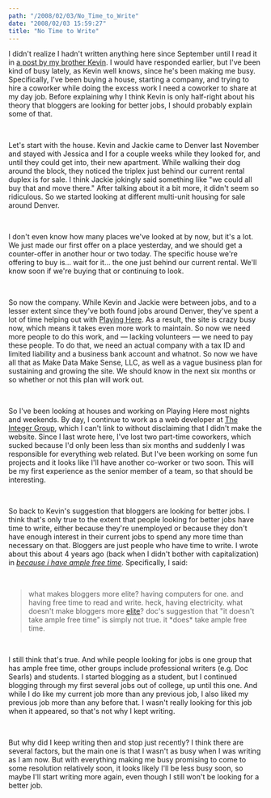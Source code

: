 ```yaml
---
path: "/2008/02/03/No_Time_to_Write" 
date: "2008/02/03 15:59:27" 
title: "No Time to Write" 
---
```

<p>I didn't realize I hadn't written anything here since September until I read it in <a href="http://www.sidewalktheory.com/node/399">a post by my brother Kevin</a>. I would have responded earlier, but I've been kind of busy lately, as Kevin well knows, since he's been making me busy. Specifically, I've been buying a house, starting a company, and trying to hire a coworker while doing the excess work I need a coworker to share at my day job. Before explaining why I think Kevin is only half-right about his theory that bloggers are looking for better jobs, I should probably explain some of that.</p><br><p>Let's start with the house. Kevin and Jackie came to Denver last November and stayed with Jessica and I for a couple weeks while they looked for, and until they could get into, their new apartment. While walking their dog around the block, they noticed the triplex just behind our current rental duplex is for sale. I think Jackie jokingly said something like "we could all buy that and move there." After talking about it a bit more, it didn't seem so ridiculous. So we started looking at different multi-unit housing for sale around Denver.</p><br><p>I don't even know how many places we've looked at by now, but it's a lot. We just made our first offer on a place yesterday, and we should get a counter-offer in another hour or two today. The specific house we're offering to buy is&#8230; wait for it&#8230; the one just behind our current rental. We'll know soon if we're buying that or continuing to look.</p><br><p>So now the company. While Kevin and Jackie were between jobs, and to a lesser extent since they've both found jobs around Denver, they've spent a lot of time helping out with <a href="http://playinghere.com/">Playing Here</a>. As a result, the site is crazy busy now, which means it takes even more work to maintain. So now we need more people to do this work, and &#8212; lacking volunteers &#8212; we need to pay these people. To do that, we need an actual company with a tax ID and limited liability and a business bank account and whatnot. So now we have all that as Make Data Make Sense, LLC, as well as a vague business plan for sustaining and growing the site. We should know in the next six months or so whether or not this plan will work out.</p><br><p>So I've been looking at houses and working on Playing Here most nights and weekends. By day, I continue to work as a web developer at <a href="http://integer.com/">The Integer Group</a>, which I can't link to without disclaiming that I didn't make the website. Since I last wrote here, I've lost two part-time coworkers, which sucked because I'd only been less than six months and suddenly I was responsible for everything web related. But I've been working on some fun projects and it looks like I'll have another co-worker or two soon. This will be my first experience as the senior member of a team, so that should be interesting.</p><br><p>So back to Kevin's suggestion that bloggers are looking for better jobs. I think that's only true to the extent that people looking for better jobs have time to write, either because they're unemployed or because they don't have enough interest in their current jobs to spend any more time than necessary on that. Bloggers are just people who have time to write. I wrote about this about 4 years ago (back when I didn't bother with capitalization) in <cite><a href="http://typewriting.org/2003/09/04/because_i_have_ample_free_time/#content">because i have ample free time</a></cite>. Specifically, I said:</p><br><blockquote><p>what makes bloggers more elite? having computers for one. and having free time to read and write. heck, having electricity. what doesn't make bloggers more <a href="http://www.globalrichlist.com/">elite</a>? doc's suggestion that "it doesn't take ample free time" is simply not true. it *does* take ample free time.</p></blockquote><br><p>I still think that's true. And while people looking for jobs is one group that has ample free time, other groups include professional writers (e.g. Doc Searls) and students. I started blogging as a student, but I continued blogging through my first several jobs out of college, up until this one. And while I do like my current job more than any previous job, I also liked my previous job more than any before that. I wasn't really looking for this job when it appeared, so that's not why I kept writing.</p><br><p>But why did I keep writing then and stop just recently? I think there are several factors, but the main one is that I wasn't as busy when I was writing as I am now. But with everything making me busy promising to come to some resolution relatively soon, it looks likely I'll be less busy soon, so maybe I'll start writing more again, even though I still won't be looking for a better job.</p>